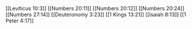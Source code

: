 [[Leviticus 10:3]]
[[Numbers 20:11]]
[[Numbers 20:12]]
[[Numbers 20:24]]
[[Numbers 27:14]]
[[Deuteronomy 3:23]]
[[1 Kings 13:21]]
[[Isaiah 8:13]]
[[1 Peter 4:17]]
